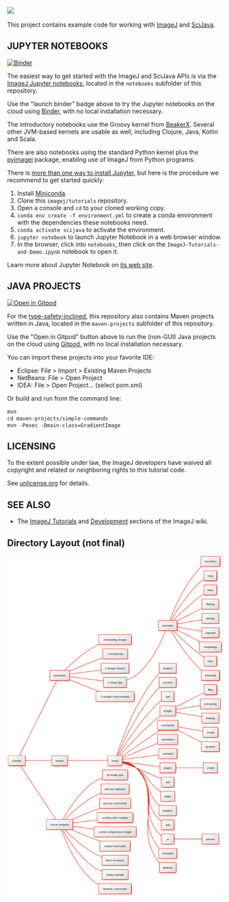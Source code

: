 [![](https://github.com/imagej/tutorials/actions/workflows/build-main.yml/badge.svg)](https://github.com/imagej/tutorials/actions/workflows/build-main.yml)

This project contains example code for working with
[ImageJ](https://imagej.net/ImageJ) and [SciJava](https://imagej.net/SciJava).


JUPYTER NOTEBOOKS
-----------------

[![Binder](https://mybinder.org/badge.svg)](https://mybinder.org/v2/gh/imagej/tutorials/master)

The easiest way to get started with the ImageJ and SciJava APIs is via the
[ImageJ Jupyter notebooks](https://imagej.github.io/tutorials),
located in the `notebooks` subfolder of this repository.

Use the "launch binder" badge above to try the Jupyter notebooks on the cloud
using [Binder](https://mybinder.org), with no local installation necessary.

The introductory notebooks use the Groovy kernel from
[BeakerX](https://beakerx.com). Several other JVM-based kernels
are usable as well, including Clojure, Java, Kotlin and Scala.

There are also notebooks using the standard Python kernel plus
the [pyimagej](https://pypi.org/project/pyimagej) package,
enabling use of ImageJ from Python programs.

There is [more than one way to install Jupyter](https://jupyter.org/install),
but here is the procedure we recommend to get started quickly:

1. Install [Miniconda](https://conda.io/miniconda.html).
2. Clone this `imagej/tutorials` repository.
3. Open a console and `cd` to your cloned working copy.
4. `conda env create -f environment.yml` to create a conda environment with the
   dependencies these notebooks need.
5. `conda activate scijava` to activate the environment.
6. `jupyter notebook` to launch Jupyter Notebook in a web browser window.
7. In the browser, click into `notebooks`, then click on the
   `ImageJ-Tutorials-and-Demo.ipynb` notebook to open it.

Learn more about Jupyter Notebook on [its web site](https://jupyter.org).

JAVA PROJECTS
-------------

[![Open in Gitpod](https://gitpod.io/button/open-in-gitpod.svg)](https://gitpod.io/#https://github.com/imagej/tutorials)

For the
[type-safety-inclined](https://softwareengineering.stackexchange.com/a/38257),
this repository also contains Maven projects written in Java, located in the
`maven-projects` subfolder of this repository.

Use the "Open in Gitpod" button above to run the (non-GUI) Java projects on the
cloud using [Gitpod](https://gitpod.io), with no local installation necessary.

You can import these projects into your favorite IDE:

  * Eclipse: File > Import > Existing Maven Projects
  * NetBeans: File > Open Project
  * IDEA: File > Open Project... (select pom.xml)

Or build and run from the command line:

    mvn
    cd maven-projects/simple-commands
    mvn -Pexec -Dmain-class=GradientImage


LICENSING
---------

To the extent possible under law, the ImageJ developers have waived
all copyright and related or neighboring rights to this tutorial code.

See [unlicense.org](https://unlicense.org/) for details.


SEE ALSO
--------

* The [ImageJ Tutorials](https://imagej.net/Tutorials) and [Development](https://imagej.net/Development) sections of the ImageJ wiki.

## **Directory Layout (not final)**
![ImageJ Tutorial Map](/images/tutorials_map.png)